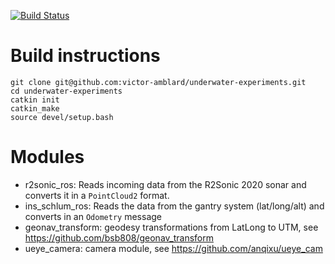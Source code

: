 [![Build Status](http://mrg-beast.csail.mit.edu:8080/buildStatus/icon?job=underwater-experiments%2Fmaster)](http://mrg-beast.csail.mit.edu:8080/job/underwater-experiments/job/master/)

# Build instructions
```
git clone git@github.com:victor-amblard/underwater-experiments.git
cd underwater-experiments
catkin init
catkin_make
source devel/setup.bash
```
# Modules
* r2sonic_ros: Reads incoming data from the R2Sonic 2020 sonar and converts it in a `PointCloud2` format.
* ins_schlum_ros: Reads the data from the gantry system (lat/long/alt) and converts in an `Odometry` message 
* geonav_transform: geodesy transformations from LatLong to UTM, see https://github.com/bsb808/geonav_transform 
* ueye_camera: camera module, see  https://github.com/anqixu/ueye_cam

